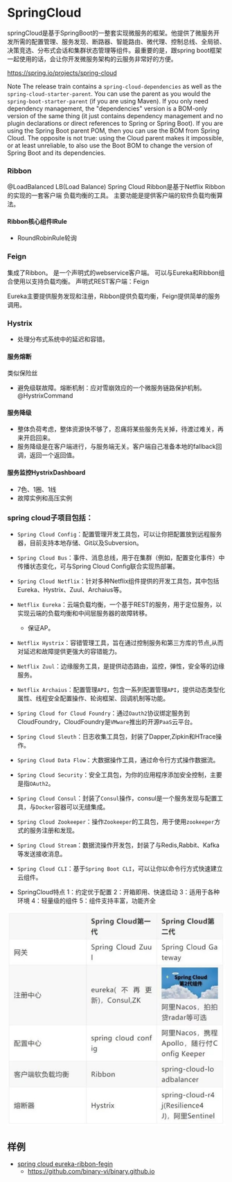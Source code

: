 # SpringCloud
<!-- @author DHJT 2018-12-17  -->
springCloud是基于SpringBoot的一整套实现微服务的框架。他提供了微服务开发所需的配置管理、服务发现、断路器、智能路由、微代理、控制总线、全局锁、决策竞选、分布式会话和集群状态管理等组件。最重要的是，跟spring boot框架一起使用的话，会让你开发微服务架构的云服务非常好的方便。

https://spring.io/projects/spring-cloud

Note
    The release train contains a `spring-cloud-dependencies` as well as the `spring-cloud-starter-parent`. You can use the parent as you would the `spring-boot-starter-parent` (if you are using Maven). If you only need dependency management, the "dependencies" version is a BOM-only version of the same thing (it just contains dependency management and no plugin declarations or direct references to Spring or Spring Boot). If you are using the Spring Boot parent POM, then you can use the BOM from Spring Cloud. The opposite is not true: using the Cloud parent makes it impossible, or at least unreliable, to also use the Boot BOM to change the version of Spring Boot and its dependencies. 
### Ribbon
@LoadBalanced
LB(Load Balance)
Spring Cloud Ribbon是基于Netflix Ribbon的实现的一套客户端 负载均衡的工具。
主要功能是提供客户端的软件负载均衡算法。

#### Ribbon核心组件IRule
- RoundRobinRule轮询

### Feign
集成了Ribbon。
是一个声明式的webservice客户端。
可以与Eureka和Ribbon组合使用以支持负载均衡。
声明式REST客户端：Feign

Eureka主要提供服务发现和注册，Ribbon提供负载均衡，Feign提供简单的服务调用。
### Hystrix
- 处理分布式系统中的延迟和容错。

#### 服务熔断
类似保险丝
- 避免级联故障。熔断机制：应对雪崩效应的一个微服务链路保护机制。@HystrixCommand

#### 服务降级
- 整体负荷考虑，整体资源快不够了，忍痛将某些服务先关掉，待渡过难关，再来开启回来。
- 服务降级是在客户端进行，与服务端无关。客户端自己准备本地的fallback回调，返回一个返回值。

#### 服务监控HystrixDashboard
- 7色、1圈、1线
- 故障实例和高压实例

### spring cloud子项目包括：
- `Spring Cloud Config`：配置管理开发工具包，可以让你把配置放到远程服务器，目前支持本地存储、Git以及Subversion。
- `Spring Cloud Bus`：事件、消息总线，用于在集群（例如，配置变化事件）中传播状态变化，可与Spring Cloud Config联合实现热部署。
- `Spring Cloud Netflix`：针对多种Netflix组件提供的开发工具包，其中包括Eureka、Hystrix、Zuul、Archaius等。
- `Netflix Eureka`：云端负载均衡，一个基于REST的服务，用于定位服务，以实现云端的负载均衡和中间层服务器的故障转移。
    + 保证AP。
- `Netflix Hystrix`：容错管理工具，旨在通过控制服务和第三方库的节点,从而对延迟和故障提供更强大的容错能力。
- `Netflix Zuul`：边缘服务工具，是提供动态路由，监控，弹性，安全等的边缘服务。
- `Netflix Archaius`：配置管理`API`，包含一系列配置管理`API`，提供动态类型化属性、线程安全配置操作、轮询框架、回调机制等功能。
- `Spring Cloud for Cloud Foundry`：通过`Oauth2`协议绑定服务到CloudFoundry，CloudFoundry是`VMware`推出的开源`PaaS`云平台。
- `Spring Cloud Sleuth`：日志收集工具包，封装了Dapper,Zipkin和HTrace操作。
- `Spring Cloud Data Flow`：大数据操作工具，通过命令行方式操作数据流。
- `Spring Cloud Security`：安全工具包，为你的应用程序添加安全控制，主要是指`OAuth2`。
- `Spring Cloud Consul`：封装了`Consul`操作，consul是一个服务发现与配置工具，与`Docker`容器可以无缝集成。
- `Spring Cloud Zookeeper`：操作`Zookeeper`的工具包，用于使用`zookeeper`方式的服务注册和发现。
- `Spring Cloud Stream`：数据流操作开发包，封装了与Redis,Rabbit、Kafka等发送接收消息。
- `Spring Cloud CLI`：基于`Spring Boot CLI`，可以让你以命令行方式快速建立云组件。

- SpringCloud特点
1：约定优于配置
2：开箱即用、快速启动
3：适用于各种环境
4：轻量级的组件
5：组件支持丰富，功能齐全

![spring cloud tools](./../link-img/spring_cloud_tools.jpg "spring cloud tools")

## 样例
- [spring cloud eureka-ribbon-fegin][1]
    + https://github.com/binary-vi/binary.github.io

[1]: https://www.cnblogs.com/vi-2525/p/8651470.html 'spring cloud eureka-ribbon-fegin'
[2]: https://blog.csdn.net/yongge1981/article/details/84060978 '（一）Spring Cloud实践： 使用Netflix Eureka实现服务注册与发现'
[3]: http://www.cnblogs.com/itmsbx/p/9692538.html '关于SpringCloud、SpringBoot 希望这是说得最详细的'

